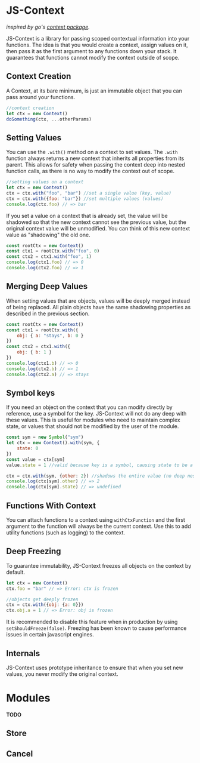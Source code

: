 # JS-Context
*inspired by go's [context package](https://golang.org/pkg/context/).*

JS-Context is a library for passing scoped contextual information into your functions. The idea is that you would create a context, assign values on it, then pass it as the first argument to any functions down your stack. It guarantees that functions cannot modify the context outside of scope.

## Context Creation
A Context, at its bare minimum, is just an immutable object that you can pass around your functions.
```javascript
//context creation
let ctx = new Context()
doSomething(ctx, ...otherParams)
```

## Setting Values
You can use the `.with()` method on a context to set values. The `.with` function always returns a new context that inherits all properties from its parent. This allows for safety when passing the context deep into nested function calls, as there is no way to modify the context out of scope.
```javascript
//setting values on a context
let ctx = new Context()
ctx = ctx.with("foo", "bar") //set a single value (key, value)
ctx = ctx.with({foo: "bar"}) //set multiple values (values)
console.log(ctx.foo) // => bar
```

If you set a value on a context that is already set, the value will be shadowed so that the new context cannot see the previous value, but the original context value will be unmodified. You can think of this new context value as "shadowing" the old one.
```javascript
const rootCtx = new Context()
const ctx1 = rootCtx.with("foo", 0)
const ctx2 = ctx1.with("foo", 1)
console.log(ctx1.foo) // => 0
console.log(ctx2.foo) // => 1
```

## Merging Deep Values
When setting values that are objects, values will be deeply merged instead of being replaced. All plain objects have the same shadowing properties as described in the previous section.
```javascript
const rootCtx = new Context()
const ctx1 = rootCtx.with({
    obj: { a: "stays", b: 0 }
})
const ctx2 = ctx1.with({
    obj: { b: 1 }
})
console.log(ctx1.b) // => 0
console.log(ctx2.b) // => 1
console.log(ctx2.a) // => stays
```

## Symbol keys
If you need an object on the context that you can modify directly by reference, use a symbol for the key. JS-Context will not do any deep with these values. This is useful for modules who need to maintain complex state, or values that should not be modified by the user of the module.
```javascript
const sym = new Symbol("sym")
let ctx = new Context().with(sym, {
    state: 0
})
const value = ctx[sym]
value.state = 1 //valid because key is a symbol, causing state to be a plain object

ctx = ctx.with(sym, {other: 2}) //shadows the entire value (no deep nesting)
console.log(ctx[sym].other) // => 2
console.log(ctx[sym].state) // => undefined
```

## Functions With Context
You can attach functions to a context using `withCtxFunction` and the first argument to the function will always be the current context. Use this to add utility functions (such as logging) to the context.

## Deep Freezing
To guarantee immutability, JS-Context freezes all objects on the context by default.
```javascript
let ctx = new Context()
ctx.foo = "bar" // => Error: ctx is frozen

//objects get deeply frozen
ctx = ctx.with({obj: {a: 0}})
ctx.obj.a = 1 // => Error: obj is frozen
```

It is recommended to disable this feature when in production by using `setShouldFreeze(false)`. Freezing has been known to cause performance issues in certain javascript engines.

## Internals
JS-Context uses prototype inheritance to ensure that when you set new values, you never modify the original context.

# Modules
**TODO**
## Store
## Cancel


